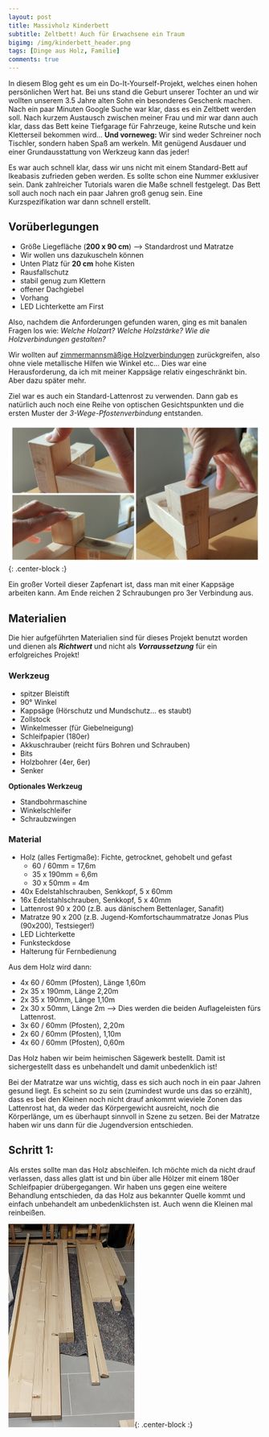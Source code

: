```yaml
---
layout: post
title: Massivholz Kinderbett
subtitle: Zeltbett! Auch für Erwachsene ein Traum
bigimg: /img/kinderbett_header.png
tags: [Dinge aus Holz, Familie]
comments: true
---
```


In diesem Blog geht es um ein Do-It-Yourself-Projekt, welches einen hohen persönlichen Wert hat. Bei uns stand die Geburt unserer Tochter an und wir wollten unserem 3.5 Jahre alten Sohn ein besonderes Geschenk machen. Nach ein paar Minuten Google Suche war klar, dass es ein Zeltbett werden soll. Nach kurzem Austausch zwischen meiner Frau und mir war dann auch klar, dass das Bett keine Tiefgarage für Fahrzeuge, keine Rutsche und kein Kletterseil bekommen wird... 
**Und vorneweg:** Wir sind weder Schreiner noch Tischler, sondern haben Spaß am werkeln. Mit genügend Ausdauer und einer Grundausstattung von Werkzeug kann das jeder!

Es war auch schnell klar, dass wir uns nicht mit einem Standard-Bett auf Ikeabasis zufrieden geben werden. Es sollte schon eine Nummer exklusiver sein. Dank zahlreicher Tutorials waren die Maße schnell festgelegt. Das Bett soll auch noch nach ein paar Jahren groß genug sein. Eine Kurzspezifikation war dann schnell erstellt.


## Vorüberlegungen

- Größe Liegefläche (**200 x 90 cm**) --> Standardrost und Matratze
- Wir wollen uns dazukuscheln können
- Unten Platz für **20 cm** hohe Kisten
- Rausfallschutz
- stabil genug zum Klettern
- offener Dachgiebel
- Vorhang
- LED Lichterkette am First


Also, nachdem die Anforderungen gefunden waren, ging es mit banalen Fragen los wie: _Welche Holzart?_ _Welche Holzstärke?_ _Wie die Holzverbindungen gestalten?_

Wir wollten auf [zimmermannsmäßige Holzverbindungen](https://de.wikipedia.org/wiki/Holzverbindung#Unterteilung_und_Beschreibung_der_zimmermannsm%C3%A4%C3%9Figen_Holzverbindungen/) zurückgreifen, also ohne viele metallische Hilfen wie Winkel etc... Dies war eine Herausforderung, da ich mit meiner Kappsäge relativ eingeschränkt bin. Aber dazu später mehr.

Ziel war es auch ein Standard-Lattenrost zu verwenden. Dann gab es natürlich auch noch eine Reihe von optischen Gesichtspunkten und die ersten Muster der _3-Wege-Pfostenverbindung_ entstanden.

![dummy](/img/kinderbett_zapfen_test.png){: .center-block :}

Ein großer Vorteil dieser Zapfenart ist, dass man mit einer Kappsäge arbeiten kann. Am Ende reichen 2 Schraubungen pro 3er Verbindung aus.

## Materialien

Die hier aufgeführten Materialien sind für dieses Projekt benutzt worden und dienen als ***Richtwert*** und nicht als ***Vorraussetzung*** für ein erfolgreiches Projekt!

### Werkzeug
- spitzer Bleistift
- 90° Winkel
- Kappsäge (Hörschutz und Mundschutz... es staubt)
- Zollstock
- Winkelmesser (für Giebelneigung)
- Schleifpapier (180er)
- Akkuschrauber (reicht fürs Bohren und Schrauben)
- Bits
- Holzbohrer (4er, 6er)
- Senker

**Optionales Werkzeug**
- Standbohrmaschine
- Winkelschleifer
- Schraubzwingen

### Material
- Holz (alles Fertigmaße): Fichte, getrocknet, gehobelt und gefast
  - 60 / 60mm = 17,6m
  - 35 x 190mm = 6,6m
  - 30 x 50mm = 4m
- 40x Edelstahlschrauben, Senkkopf, 5 x 60mm
- 16x Edelstahlschrauben, Senkkopf, 5 x 40mm
- Lattenrost 90 x 200 (z.B. aus dänischem Bettenlager, Sanafit)
- Matratze 90 x 200 (z.B. Jugend-Komfortschaummatratze Jonas Plus (90x200), Testsieger!)
- LED Lichterkette
- Funksteckdose
- Halterung für Fernbedienung

Aus dem Holz wird dann:
- 4x 60 / 60mm (Pfosten), Länge 1,60m
- 2x 35 x 190mm, Länge 2,20m
- 2x 35 x 190mm, Länge 1,10m
- 2x 30 x 50mm, Länge 2m --> Dies werden die beiden Auflageleisten fürs Lattenrost.
- 3x 60 / 60mm (Pfosten), 2,20m
- 2x 60 / 60mm (Pfosten), 1,10m
- 4x 60 / 60mm (Pfosten), 0,60m

Das Holz haben wir beim heimischen Sägewerk bestellt. Damit ist sichergestellt dass es unbehandelt und damit unbedenklich ist!

Bei der Matratze war uns wichtig, dass es sich auch noch in ein paar Jahren gesund liegt. Es scheint so zu sein (zumindest wurde uns das so erzählt), dass es bei den Kleinen noch nicht drauf ankommt wieviele Zonen das Lattenrost hat, da weder das Körpergewicht ausreicht, noch die Körperlänge, um es überhaupt sinnvoll in Szene zu setzen. Bei der Matratze haben wir uns dann für die Jugendversion entschieden.

## Schritt 1:

Als erstes sollte man das Holz abschleifen. Ich möchte mich da nicht drauf verlassen, dass alles glatt ist und bin über alle Hölzer mit einem 180er Schleifpapier drübergegangen. Wir haben uns gegen eine weitere Behandlung entschieden, da das Holz aus bekannter Quelle kommt und einfach unbehandelt am unbedenklichsten ist. Auch wenn die Kleinen mal reinbeißen.

![dummy](/img/holz_ankunft.png){: .center-block :}



<!-- 
### Notification

{: .box-note}
**Note:** This is a notification box.

### Warning

{: .box-warning}
**Warning:** This is a warning box.

### Error

{: .box-error}
**Error:** This is an error box. -->
